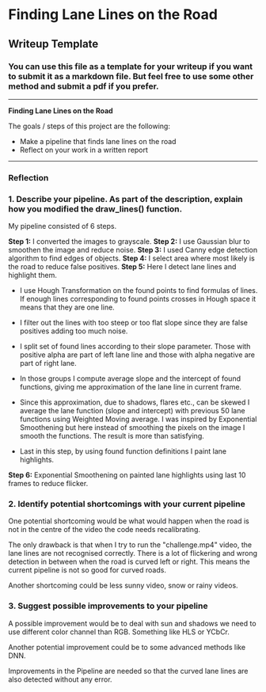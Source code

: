 # **Finding Lane Lines on the Road** 

## Writeup Template

### You can use this file as a template for your writeup if you want to submit it as a markdown file. But feel free to use some other method and submit a pdf if you prefer.

---

**Finding Lane Lines on the Road**

The goals / steps of this project are the following:
* Make a pipeline that finds lane lines on the road
* Reflect on your work in a written report


[//]: # (Image References)

[image1]: ./examples/grayscale.jpg "Grayscale"

---

### Reflection

### 1. Describe your pipeline. As part of the description, explain how you modified the draw_lines() function.

My pipeline consisted of 6 steps.

**Step 1:** I converted the images to grayscale.
**Step 2:** I use Gaussian blur to smoothen the image and reduce noise.
**Step 3:** I used Canny edge detection algorithm to find edges of objects.
**Step 4:** I select area where most likely is the road to reduce false positives.
**Step 5:** Here I detect lane lines and highlight them.
* I use Hough Transformation on the found points to find formulas of lines. If enough lines corresponding to found points crosses in Hough space it means that they are one line.

* I filter out the lines with too steep or too flat slope since they are false positives adding too much noise.

* I split set of found lines according to their slope parameter. Those with positive alpha are part of left lane line and those with alpha negative are part of right lane.

* In those groups I compute average slope and the intercept of found functions, giving me approximation of the lane line in current frame.

* Since this approximation, due to shadows, flares etc., can be skewed I average the lane function (slope and intercept) with previous 50 lane functions using Weighted Moving average. I was inspired by Exponential Smoothening but here instead of smoothing the pixels on the image I smooth the functions. The result is more than satisfying.

* Last in this step, by using found function definitions I paint lane highlights.
 
**Step 6:** Exponential Smoothening on painted lane highlights using last 10 frames to reduce flicker.


### 2. Identify potential shortcomings with your current pipeline


One potential shortcoming would be what would happen when the road is not in the centre of the video the code needs recalibrating. 

The only drawback is that when I try to run the "challenge.mp4" video, the lane lines are not recognised correctly. There is a lot of flickering and wrong detection in between when the road is curved left or right. This means the current pipeline is not so good for curved roads.

Another shortcoming could be less sunny video, snow or rainy videos.


### 3. Suggest possible improvements to your pipeline

A possible improvement would be to deal with sun and shadows we need to use different color channel than RGB. Something like HLS or YCbCr.

Another potential improvement could be to some advanced methods like DNN.

Improvements in the Pipeline are needed so that the curved lane lines are also detected without any error.

